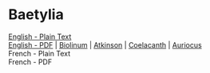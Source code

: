 # Baetylia

[English - Plain Text](full-text-english.md)  
[English - PDF](https://cdn.solaranamnesis.com/GeorgeFootMoore/george_foot_moore_baetylia_1903_english.pdf) | [Biolinum](https://cdn.solaranamnesis.com/GeorgeFootMoore/george_foot_moore_baetylia_1903_english_biolinum.pdf) | [Atkinson](https://cdn.solaranamnesis.com/GeorgeFootMoore/george_foot_moore_baetylia_1903_english_atkinson.pdf) | [Coelacanth](https://cdn.solaranamnesis.com/GeorgeFootMoore/george_foot_moore_baetylia_1903_english_coelacanth.pdf) | [Auriocus](https://cdn.solaranamnesis.com/GeorgeFootMoore/george_foot_moore_baetylia_1903_english_aurical.pdf)  
French - Plain Text  
French - PDF  

